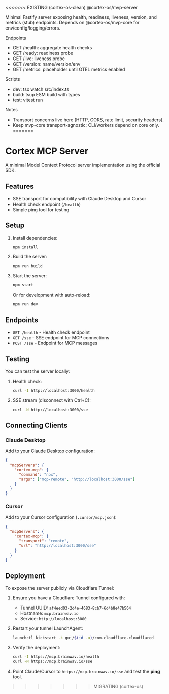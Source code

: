 <<<<<<< EXISTING (cortex-os-clean)
@cortex-os/mvp-server

Minimal Fastify server exposing health, readiness, liveness, version, and metrics (stub) endpoints. Depends on @cortex-os/mvp-core for env/config/logging/errors.

Endpoints
- GET /health: aggregate health checks
- GET /ready: readiness probe
- GET /live: liveness probe
- GET /version: name/version/env
- GET /metrics: placeholder until OTEL metrics enabled

Scripts
- dev: tsx watch src/index.ts
- build: tsup ESM build with types
- test: vitest run

Notes
- Transport concerns live here (HTTP, CORS, rate limit, security headers).
- Keep mvp-core transport-agnostic; CLI/workers depend on core only.
=======
# Cortex MCP Server

A minimal Model Context Protocol server implementation using the official SDK.

## Features

- SSE transport for compatibility with Claude Desktop and Cursor
- Health check endpoint (`/health`)
- Simple ping tool for testing

## Setup

1. Install dependencies:

   ```bash
   npm install
   ```

2. Build the server:

   ```bash
   npm run build
   ```

3. Start the server:

   ```bash
   npm start
   ```

   Or for development with auto-reload:

   ```bash
   npm run dev
   ```

## Endpoints

- `GET /health` - Health check endpoint
- `GET /sse` - SSE endpoint for MCP connections
- `POST /sse` - Endpoint for MCP messages

## Testing

You can test the server locally:

1. Health check:

   ```bash
   curl -I http://localhost:3000/health
   ```

2. SSE stream (disconnect with Ctrl+C):
   ```bash
   curl -N http://localhost:3000/sse
   ```

## Connecting Clients

### Claude Desktop

Add to your Claude Desktop configuration:

```json
{
  "mcpServers": {
    "cortex-mcp": {
      "command": "npx",
      "args": ["mcp-remote", "http://localhost:3000/sse"]
    }
  }
}
```

### Cursor

Add to your Cursor configuration (`.cursor/mcp.json`):

```json
{
  "mcpServers": {
    "cortex-mcp": {
      "transport": "remote",
      "url": "http://localhost:3000/sse"
    }
  }
}
```

## Deployment

To expose the server publicly via Cloudflare Tunnel:

1. Ensure you have a Cloudflare Tunnel configured with:
   - Tunnel UUID: `af4eed03-2d4e-4683-8cb7-6d4b8e47b564`
   - Hostname: `mcp.brainwav.io`
   - Service: `http://localhost:3000`

2. Restart your tunnel LaunchAgent:

   ```bash
   launchctl kickstart -k gui/$(id -u)/com.cloudflare.cloudflared
   ```

3. Verify the deployment:

   ```bash
   curl -I https://mcp.brainwav.io/health
   curl -N https://mcp.brainwav.io/sse
   ```

4. Point Claude/Cursor to `https://mcp.brainwav.io/sse` and test the **ping** tool.
>>>>>>> MIGRATING (cortex-os)
